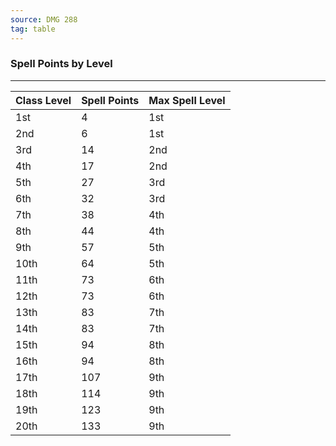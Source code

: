```yaml
---
source: DMG 288
tag: table
---
```


### Spell Points by Level
---
|Class Level|Spell Points|Max Spell Level|
|------|------|------|
|1st|4|1st|
|2nd|6|1st|
|3rd|14|2nd|
|4th|17|2nd|
|5th|27|3rd|
|6th|32|3rd|
|7th|38|4th|
|8th|44|4th|
|9th|57|5th|
|10th|64|5th|
|11th|73|6th|
|12th|73|6th|
|13th|83|7th|
|14th|83|7th|
|15th|94|8th|
|16th|94|8th|
|17th|107|9th|
|18th|114|9th|
|19th|123|9th|
|20th|133|9th|
